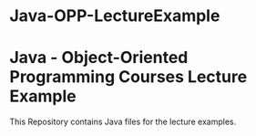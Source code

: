 # Java-OPP-LectureExample
# Java - Object-Oriented Programming Courses Lecture Example

This Repository contains Java files for the lecture examples. 
